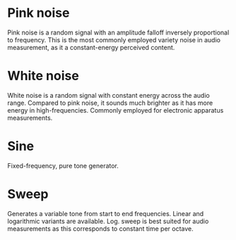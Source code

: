 # Pink noise
Pink noise is a random signal with an amplitude falloff inversely proportional to frequency.
This is the most commonly employed variety noise in audio measurement, as it a constant-energy perceived content.

# White noise
White noise is a random signal with constant energy across the audio range.
Compared to pink noise, it sounds much brighter as it has more energy in high-frequencies.
Commonly employed for electronic apparatus measurements.

# Sine
Fixed-frequency, pure tone generator.

# Sweep
Generates a variable tone from start to end frequencies.
Linear and logarithmic variants are available.
Log. sweep is best suited for audio measurements as this corresponds to constant time per octave.

<!-- LIVEVERSIONS-->
